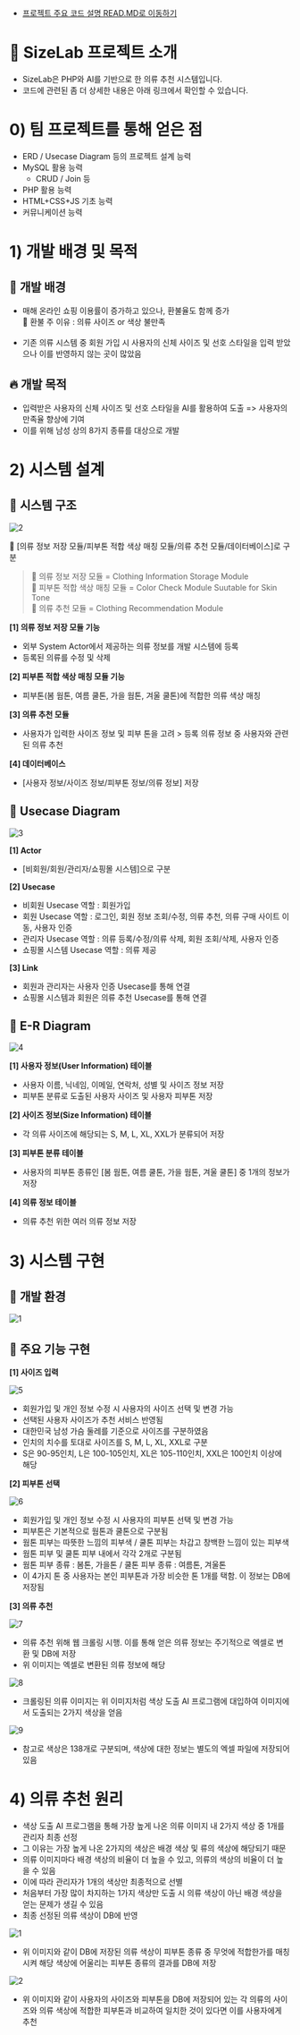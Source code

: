 - [프로젝트 주요 코드 설명 READ.MD로 이동하기](https://github.com/irishNoah/SizeLab/tree/main/005_mainCodeReview)

# :blue_book: SizeLab 프로젝트 소개
- SizeLab은 PHP와 AI를 기반으로 한 의류 추천 시스템입니다.
- 코드에 관련된 좀 더 상세한 내용은 아래 링크에서 확인할 수 있습니다.

# 0) 팀 프로젝트를 통해 얻은 점
- ERD / Usecase Diagram 등의 프로젝트 설계 능력
- MySQL 활용 능력
  - CRUD / Join 등
- PHP 활용 능력
- HTML+CSS+JS 기초 능력
- 커뮤니케이션 능력

# 1) 개발 배경 및 목적

## :penguin: 개발 배경
- 매해 온라인 쇼핑 이용률이 증가하고 있으나, 환불율도 함께 증가<br>
🚨 환불 주 이유 : 의류 사이즈 or 색상 불만족<br><br>
- 기존 의류 시스템 중 회원 가입 시 사용자의 신체 사이즈 및 선호 스타일을 입력 받았으나 이를 반영하지 않는 곳이 많았음<br>

## :fire: 개발 목적
-  입력받은 사용자의 신체 사이즈 및 선호 스타일을 AI를 활용하여 도출 => 사용자의 만족율 향상에 기여<br>
- 이를 위해 남성 상의 8가지 종류를 대상으로 개발

# 2) 시스템 설계

## :tada: 시스템 구조

![2](https://user-images.githubusercontent.com/80700537/180348997-4ba31fe2-d007-4a96-b60a-a90793bdab76.JPG)

:speech_balloon: [의류 정보 저장 모듈/피부톤 적합 색상 매칭 모듈/의류 추천 모듈/데이터베이스]로 구분<br>

> :rotating_light: 의류 정보 저장 모듈 = Clothing Information Storage Module<br> :rotating_light: 피부톤 적합 색상 매칭 모듈 = Color Check Module Suutable for Skin Tone<br> :rotating_light: 의류 추천 모듈 = Clothing Recommendation Module


__[1] 의류 정보 저장 모듈 기능__<br>
- 외부 System Actor에서 제공하는 의류 정보를 개발 시스템에 등록<br>
- 등록된 의류를 수정 및 삭제<br>

__[2] 피부톤 적합 색상 매칭 모듈 기능__<br>
- 피부톤(봄 웜톤, 여름 쿨톤, 가을 웜톤, 겨울 쿨톤)에 적합한 의류 색상 매칭<br>

__[3] 의류 추천 모듈__<br>
- 사용자가 입력한 사이즈 정보 및 피부 톤을 고려 > 등록 의류 정보 중 사용자와 관련된 의류 추천<br>

__[4] 데이터베이스__<br>
- [사용자 정보/사이즈 정보/피부톤 정보/의류 정보] 저장<br>

## :pushpin: Usecase Diagram
![3](https://user-images.githubusercontent.com/80700537/180349264-ceedfffd-bcf5-49c1-a4a3-eb7de0e77883.JPG)

__[1] Actor__<br>
- [비회원/회원/관리자/쇼핑몰 시스템]으로 구분<br>

__[2] Usecase__<br>
- 비회원 Usecase 역할 : 회원가입<br>
- 회원 Usecase 역할 : 로그인, 회원 정보 조회/수정, 의류 추천, 의류 구매 사이트 이동, 사용자 인증<br>
- 관리자 Usecase 역할 : 의류 등록/수정/의류 삭제, 회원 조회/삭제, 사용자 인증<br>
- 쇼핑몰 시스템 Usecase 역할 : 의류 제공<br>

__[3] Link__<br>
- 회원과 관리자는 사용자 인증 Usecase를 통해 연결<br>
- 쇼핑몰 시스템과 회원은 의류 추천 Usecase를 통해 연결<br>

## :notebook_with_decorative_cover: E-R Diagram
![4](https://user-images.githubusercontent.com/80700537/180349360-1d16bdf9-eb63-41fe-b37e-d894f11f4c72.JPG)

__[1] 사용자 정보(User Information) 테이블__<br>
- 사용자 이름, 닉네임, 이메일, 연락처, 성별 및 사이즈 정보 저장<br>
- 피부톤 분류로 도출된 사용자 사이즈 및 사용자 피부톤 저장<br>

__[2] 사이즈 정보(Size Information) 테이블__<br>
- 각 의류 사이즈에 해당되는 S, M, L, XL, XXL가 분류되어 저장<br>

__[3] 피부톤 분류 테이블__<br>
- 사용자의 피부톤 종류인 [봄 웜톤, 여름 쿨톤, 가을 웜톤, 겨울 쿨톤] 중 1개의 정보가 저장<br>

__[4] 의류 정보 테이블__<br>
- 의류 추천 위한 여러 의류 정보 저장<br>

# 3) 시스템 구현
## :dart: 개발 환경
![1](https://user-images.githubusercontent.com/80700537/180343426-1bff7ba4-b852-47a2-9604-d27925cb894f.JPG)

## :monorail: 주요 기능 구현
__[1] 사이즈 입력__

![5](https://user-images.githubusercontent.com/80700537/180349681-75df1df8-4dd0-40cf-9957-fef588b4223f.JPG)

- 회원가입 및 개인 정보 수정 시 사용자의 사이즈 선택 및 변경 가능<br>
- 선택된 사용자 사이즈가 추천 서비스 반영됨<br>
- 대한민국 남성 가슴 둘레를 기준으로 사이즈를 구분하였음<br>
- 인치의 치수를 토대로 사이즈를 S, M, L, XL, XXL로 구분<br>
- S은 90-95인치, L은 100-105인치, XL은 105-110인치, XXL은 100인치 이상에 해당<br>

__[2] 피부톤 선택__

![6](https://user-images.githubusercontent.com/80700537/180349697-bf412265-4949-4c24-8711-ef4857880292.JPG)

- 회원가입 및 개인 정보 수정 시 사용자의 피부톤 선택 및 변경 가능<br>
- 피부톤은 기본적으로 웜톤과 쿨톤으로 구분됨<br>
- 웜톤 피부는 따뜻한 느낌의 피부색 / 쿨톤 피부는 차갑고 창백한 느낌이 있는 피부색<br>
- 웜톤 피부 및 쿨톤 피부 내에서 각각 2개로 구분됨<br>
- 웜톤 피부 종류 : 봄톤, 가을톤 / 쿨톤 피부 종류 : 여름톤, 겨울톤<br>
- 이 4가지 톤 중 사용자는 본인 피부톤과 가장 비슷한 톤 1개를 택함. 이 정보는 DB에 저장됨<br>

__[3] 의류 추천__

![7](https://user-images.githubusercontent.com/80700537/180349717-775af66d-b010-402a-88cd-0acbf9c81277.JPG)

- 의류 추천 위해 웹 크롤링 시행. 이를 통해 얻은 의류 정보는 주기적으로 엑셀로 변환 및 DB에 저장<br>
- 위 이미지는 엑셀로 변환된 의류 정보에 해당<br>

![8](https://user-images.githubusercontent.com/80700537/180349737-da46373a-7945-497d-9461-fdf4608b5c14.JPG)

- 크롤링된 의류 이미지는 위 이미지처럼 색상 도출 AI 프로그램에 대입하여 이미지에서 도출되는 2가지 색상을 얻음<br>

![9](https://user-images.githubusercontent.com/80700537/180349760-1c61b127-cda2-456b-9436-1a85ed11f0ed.JPG)

- 참고로 색상은 138개로 구분되며, 색상에 대한 정보는 별도의 엑셀 파일에 저장되어 있음 <br>

# 4) 의류 추천 원리
- 색상 도출 AI 프로그램을 통해 가장 높게 나온 의류 이미지 내 2가지 색상 중 1개를 관리자 최종 선정<br>
- 그 이유는 가장 높게 나온 2가지의 색상은 배경 색상 및 류의 색상에 해당되기 때문<br>
- 의류 이미지마다 배경 색상의 비율이 더 높을 수 있고, 의류의 색상의 비율이 더 높을 수 있음<br>
- 이에 따라 관리자가 1개의 색상만 최종적으로 선별<br>
- 처음부터 가장 많이 차지하는 1가지 색상만 도출 시 의류 색상이 아닌 배경 색상을 얻는 문제가 생길 수 있음<br>
- 최종 선정된 의류 색상이 DB에 반영<br>

![1](https://user-images.githubusercontent.com/80700537/180350135-8c560e6d-2645-4422-b9bf-e2c2b3b2e4a7.JPG)

- 위 이미지와 같이 DB에 저장된 의류 색상이 피부톤 종류 중 무엇에 적합한가를 매칭시켜 해당 색상에 어울리는 피부톤 종류의 결과를 DB에 저장<br>

![2](https://user-images.githubusercontent.com/80700537/180350146-4fa0c5cf-9ecf-4e42-a34c-ef8662861f78.JPG)

- 위 이미지와 같이 사용자의 사이즈와 피부톤을 DB에 저장되어 있는 각 의류의 사이즈와 의류 색상에 적합한 피부톤과 비교하여 일치한 것이 있다면 이를 사용자에게 추천<br>










